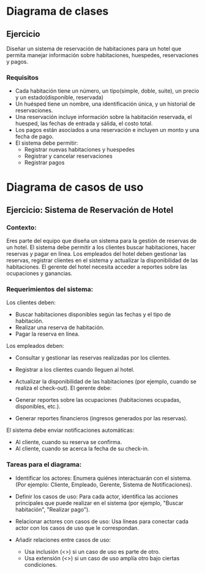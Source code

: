 # Diagrama de clases

## Ejercicio

Diseñar un sistema de reservación de habitaciones para un hotel que permita manejar información sobre habitaciones, huespedes, reservaciones y pagos.

### Requisitos

- Cada habitación tiene un número, un tipo(simple, doble, suite), un precio y un estado(disponible, reservada)
- Un huésped tiene un nombre, una identificación única, y un historial de reservaciones.
- Una reservación incluye información sobre la habitación reservada, el huesped, las fechas de entrada y sálida, el costo total.
- Los pagos están asociados a una reservación e incluyen un monto y una fecha de pago.
- El sistema debe permitir:
  - Registrar nuevas habitaciones y huespedes
  - Registrar y cancelar reservaciones
  - Registrar pagos

# Diagrama de casos de uso

## Ejercicio: Sistema de Reservación de Hotel

### Contexto:

Eres parte del equipo que diseña un sistema para la gestión de reservas de un hotel. El sistema debe permitir a los clientes buscar habitaciones, hacer reservas y pagar en línea. Los empleados del hotel deben gestionar las reservas, registrar clientes en el sistema y actualizar la disponibilidad de las habitaciones. El gerente del hotel necesita acceder a reportes sobre las ocupaciones y ganancias.

### Requerimientos del sistema:

Los clientes deben:

- Buscar habitaciones disponibles según las fechas y el tipo de habitación.
- Realizar una reserva de habitación.
- Pagar la reserva en línea.

Los empleados deben:

- Consultar y gestionar las reservas realizadas por los clientes.
- Registrar a los clientes cuando lleguen al hotel.
- Actualizar la disponibilidad de las habitaciones (por ejemplo, cuando se realiza el check-out).
  El gerente debe:

- Generar reportes sobre las ocupaciones (habitaciones ocupadas, disponibles, etc.).
- Generar reportes financieros (ingresos generados por las reservas).

El sistema debe enviar notificaciones automáticas:

- Al cliente, cuando su reserva se confirma.
- Al cliente, cuando se acerca la fecha de su check-in.

### Tareas para el diagrama:

- Identificar los actores: Enumera quiénes interactuarán con el sistema. (Por ejemplo: Cliente, Empleado, Gerente, Sistema de Notificaciones).

- Definir los casos de uso: Para cada actor, identifica las acciones principales que puede realizar en el sistema (por ejemplo, "Buscar habitación", "Realizar pago").

- Relacionar actores con casos de uso: Usa líneas para conectar cada actor con los casos de uso que le correspondan.

- Añadir relaciones entre casos de uso:
  - Usa inclusión (<<include>>) si un caso de uso es parte de otro.
  - Usa extensión (<<extend>>) si un caso de uso amplía otro bajo ciertas condiciones.
